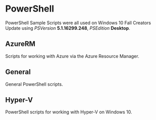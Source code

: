 # PowerShell

PowerShell Sample Scripts were all used on Windows 10 Fall Creators Update using *PSVersion* **5.1.16299.248**, *PSEdition* **Desktop**.

## AzureRM

Scripts for working with Azure via the Azure Resource Manager.

## General

General PowerShell scripts.

## Hyper-V

PowerShell scripts for working with Hyper-V on Windows 10.
